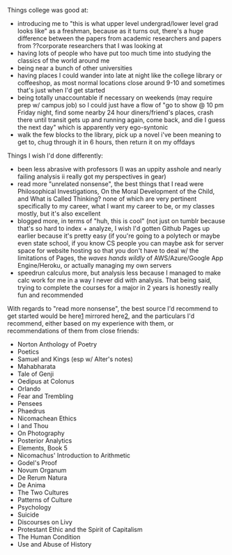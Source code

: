 Things college was good at: 

- introducing me to "this is what upper level undergrad/lower level grad <subject> looks like" as a freshman, because as it turns out, there's a huge difference between the papers from academic researchers and papers from ??corporate researchers that I was looking at 
- having lots of people who have put too much time into studying the classics of the world around me 
- being near a bunch of other universities 
- having places I could wander into late at night like the college library or coffeeshop, as most normal locations close around 9-10 and sometimes that's just when I'd get started 
- being totally unaccountable if necessary on weekends (may require prep w/ campus job) so I could just have a flow of "go to show @ 10 pm Friday night, find some nearby 24 hour diners/friend's places, crash there until transit gets up and running again, come back, and die I guess the next day" which is apparently very ego-syntonic
- walk the few blocks to the library, pick up a novel i've been meaning to get to, chug through it in 6 hours, then return it on my offdays 

Things I wish I'd done differently: 
- been less abrasive with professors (I was an uppity asshole and nearly failing analysis ii really got my perspectives in gear) 
- read more "unrelated nonsense", the best things that I read were Philosophical Investigations, On the Moral Development of the Child, and What is Called Thinking? none of which are very pertinent specifically to my career, what I want my career to be, or my classes mostly, but it's also excellent
- blogged more, in terms of "huh, this is cool" (not just on tumblr because that's so hard to index + analyze, I wish I'd gotten Github Pages up earlier because it's pretty easy (if you're going to a polytech or maybe even state school, if you know CS people you can maybe ask for server space for website hosting so that you don't have to deal w/ the limitations of Pages, the *waves hands wildly* of AWS/Azure/Google App Engine/Heroku, or actually managing my own servers
- speedrun calculus more, but analysis less because I managed to make calc work for me in a way I never did with analysis. That being said, trying to complete the courses for a major in 2 years is honestly really fun and recommended 

With regards to "read more nonsense", the best source I'd recommend to get started would be here[1] mirrored here[2], and the particulars I'd recommend, either based on my experience with them, or recommendations of them from close friends:

- Norton Anthology of Poetry
- Poetics
- Samuel and Kings (esp w/ Alter's notes)
- Mahabharata
- Tale of Genji
- Oedipus at Colonus
- Orlando
- Fear and Trembling
- Pensees
- Phaedrus
- Nicomachean Ethics
- I and Thou
- On Photography
- Posterior Analytics
- Elements, Book 5
- Nicomachus' Introduction to Arithmetic
- Godel's Proof
- Novum Organum
- De Rerum Natura
- De Anima
- The Two Cultures
- Patterns of Culture
- Psychology
- Suicide
- Discourses on Livy
- Protestant Ethic and the Spirit of Capitalism
- The Human Condition
- Use and Abuse of History

[1]: https://www.northcentralcollege.edu/sites/default/files/documents/2018-02/SGBS-Reading-List-edit.pdf
[2]: https://shimercollege.fandom.com/wiki/Shimer_College_reading_list

 